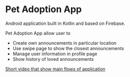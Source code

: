 # Pet Adoption App
Android application built in Kotlin and based on Firebase.

Pet Adoption App allow user to
* Create own announcements in particular location
* Use swipe page to show the closest announcements
* Manage user information in profile page
* Show history of loved announcements

[Short video that show main flows of application](https://drive.google.com/file/d/10qZ_mdn_qD7l30cYKKy1RUhUnKW2KM4_/view?usp=sharing)
